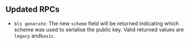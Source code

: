 Updated RPCs
--------

- `bls generate`: The new `scheme` field will be returned indicating which scheme was used to serialise the public key. Valid returned values are `legacy` and`basic`.

